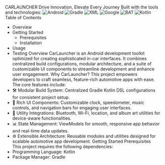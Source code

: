 CARLAUNCHER
Drive Innovation, Elevate Every Journey
Built with the tools and technologies:
<img src="https://img.shields.io/badge/Android-3DDC84?style=for-the-badge&logo=android&logoColor=white" alt="Android"/> <img src="https://img.shields.io/badge/Gradle-02303A?style=for-the-badge&logo=gradle&logoColor=white" alt="Gradle"/> <img src="https://img.shields.io/badge/XML-%23E38E00.svg?style=for-the-badge&logo=xml&logoColor=white" alt="XML"/> <img src="https://img.shields.io/badge/Google-4285F4?style=for-the-badge&logo=google&logoColor=white" alt="Google"/> <img src="https://img.shields.io/badge/BAT-F0E68C?style=for-the-badge&logo=windows-terminal&logoColor=black" alt="BAT"/> <img src="https://img.shields.io/badge/Kotlin-7F52FF?style=for-the-badge&logo=kotlin&logoColor=white" alt="Kotlin"/>
Table of Contents
 * Overview
 * Getting Started
   * Prerequisites
   * Installation
 * Usage
 * Testing
Overview
CarLauncher is an Android development toolkit optimized for creating sophisticated in-car interfaces. It combines centralized build configurations, modular architecture, and a suite of customizable UI components to streamline development and enhance user engagement.
Why CarLauncher?
This project empowers developers to craft seamless, feature-rich automotive apps with ease. The core features include:
 * 🛠️ Modular Build System: Centralized Gradle Kotlin DSL configurations for consistent project setup.
 * 🚗 Rich UI Components: Customizable clock, speedometer, music controls, and navigation bars for engaging user interfaces.
 * 📍 Utility Integrations: Bluetooth, Wi-Fi, location, and album art utilities for device-aware functionalities.
 * 📊 State Management: ViewModels for smooth, responsive app behavior and real-time data updates.
 * ⚙️ Extensible Architecture: Reusable modules and utilities designed for scalable automotive app development.
Getting Started
Prerequisites
This project requires the following dependencies:
 * Programming Language: Kotlin
 * Package Manager: Gradle
